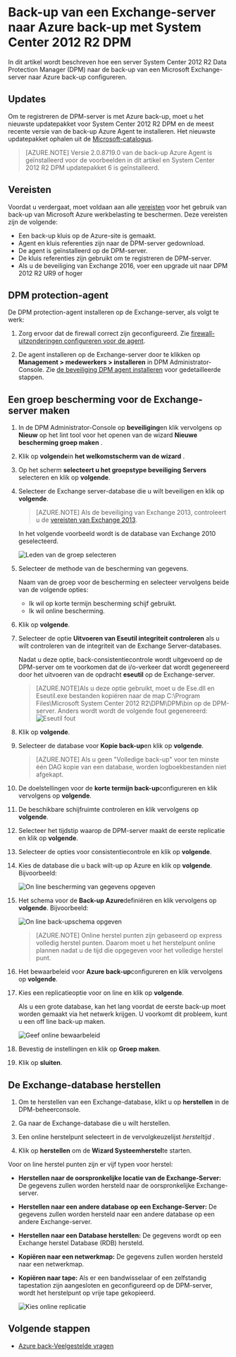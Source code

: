 <properties
    pageTitle="Back-up van een Exchange-server naar Azure back-up met System Center 2012 R2 DPM | Microsoft Azure"
    description="Meer informatie over het back-up van een Exchange-server naar Azure back-up met behulp van System Center 2012 R2 DPM"
    services="backup"
    documentationCenter=""
    authors="MaanasSaran"
    manager="NKolli1"
    editor=""/>

<tags
    ms.service="backup"
    ms.workload="storage-backup-recovery"
    ms.tgt_pltfrm="na"
    ms.devlang="na"
    ms.topic="article"
    ms.date="08/15/2016"
    ms.author="anuragm;jimpark;delhan;trinadhk;markgal"/>


# <a name="back-up-an-exchange-server-to-azure-backup-with-system-center-2012-r2-dpm"></a>Back-up van een Exchange-server naar Azure back-up met System Center 2012 R2 DPM
In dit artikel wordt beschreven hoe een server System Center 2012 R2 Data Protection Manager (DPM) naar de back-up van een Microsoft Exchange-server naar Azure back-up configureren.  

## <a name="updates"></a>Updates
Om te registreren de DPM-server is met Azure back-up, moet u het nieuwste updatepakket voor System Center 2012 R2 DPM en de meest recente versie van de back-up Azure Agent te installeren. Het nieuwste updatepakket ophalen uit de [Microsoft-catalogus](http://catalog.update.microsoft.com/v7/site/Search.aspx?q=System%20Center%202012%20R2%20Data%20protection%20manager).

>[AZURE.NOTE] Versie 2.0.8719.0 van de back-up Azure Agent is geïnstalleerd voor de voorbeelden in dit artikel en System Center 2012 R2 DPM updatepakket 6 is geïnstalleerd.

## <a name="prerequisites"></a>Vereisten
Voordat u verdergaat, moet voldaan aan alle [vereisten](backup-azure-dpm-introduction.md#prerequisites) voor het gebruik van back-up van Microsoft Azure werkbelasting te beschermen. Deze vereisten zijn de volgende:

- Een back-up kluis op de Azure-site is gemaakt.
- Agent en kluis referenties zijn naar de DPM-server gedownload.
- De agent is geïnstalleerd op de DPM-server.
- De kluis referenties zijn gebruikt om te registreren de DPM-server.
- Als u de beveiliging van Exchange 2016, voer een upgrade uit naar DPM 2012 R2 UR9 of hoger

## <a name="dpm-protection-agent"></a>DPM protection-agent  
De DPM protection-agent installeren op de Exchange-server, als volgt te werk:

1. Zorg ervoor dat de firewall correct zijn geconfigureerd. Zie [firewall-uitzonderingen configureren voor de agent](https://technet.microsoft.com/library/Hh758204.aspx).

2. De agent installeren op de Exchange-server door te klikken op **Management > medewerkers > installeren** in DPM Administrator-Console. Zie [de beveiliging DPM agent installeren](https://technet.microsoft.com/library/hh758186.aspx?f=255&MSPPError=-2147217396) voor gedetailleerde stappen.

## <a name="create-a-protection-group-for-the-exchange-server"></a>Een groep bescherming voor de Exchange-server maken

1. In de DPM Administrator-Console op **beveiliging**en klik vervolgens op **Nieuw** op het lint tool voor het openen van de wizard **Nieuwe bescherming groep maken** .

2. Klik op **volgende**in **het welkomstscherm van de wizard** .

3. Op het scherm **selecteert u het groepstype beveiliging** **Servers** selecteren en klik op **volgende**.

4. Selecteer de Exchange server-database die u wilt beveiligen en klik op **volgende**.

    >[AZURE.NOTE] Als de beveiliging van Exchange 2013, controleert u de [vereisten van Exchange 2013](https://technet.microsoft.com/library/dn751029.aspx).

    In het volgende voorbeeld wordt is de database van Exchange 2010 geselecteerd.

    ![Leden van de groep selecteren](./media/backup-azure-backup-exchange-server/select-group-members.png)

5. Selecteer de methode van de bescherming van gegevens.

    Naam van de groep voor de bescherming en selecteer vervolgens beide van de volgende opties:

    - Ik wil op korte termijn bescherming schijf gebruikt.
    - Ik wil online bescherming.

6. Klik op **volgende**.

7. Selecteer de optie **Uitvoeren van Eseutil integriteit controleren** als u wilt controleren van de integriteit van de Exchange Server-databases.

    Nadat u deze optie, back-consistentiecontrole wordt uitgevoerd op de DPM-server om te voorkomen dat de i/o-verkeer dat wordt gegenereerd door het uitvoeren van de opdracht **eseutil** op de Exchange-server.

    >[AZURE.NOTE]Als u deze optie gebruikt, moet u de Ese.dll en Eseutil.exe bestanden kopiëren naar de map C:\Program Files\Microsoft System Center 2012 R2\DPM\DPM\bin op de DPM-server. Anders wordt wordt de volgende fout gegenereerd:  
    ![Eseutil fout](./media/backup-azure-backup-exchange-server/eseutil-error.png)

8. Klik op **volgende**.

9. Selecteer de database voor **Kopie back-up**en klik op **volgende**.

    >[AZURE.NOTE] Als u geen "Volledige back-up" voor ten minste één DAG kopie van een database, worden logboekbestanden niet afgekapt.

10. De doelstellingen voor de **korte termijn back-up**configureren en klik vervolgens op **volgende**.

11. De beschikbare schijfruimte controleren en klik vervolgens op **volgende**.

12. Selecteer het tijdstip waarop de DPM-server maakt de eerste replicatie en klik op **volgende**.

13. Selecteer de opties voor consistentiecontrole en klik op **volgende**.

14. Kies de database die u back wilt-up op Azure en klik op **volgende**. Bijvoorbeeld:

    ![On line bescherming van gegevens opgeven](./media/backup-azure-backup-exchange-server/specify-online-protection-data.png)

15. Het schema voor de **Back-up Azure**definiëren en klik vervolgens op **volgende**. Bijvoorbeeld:

    ![On line back-upschema opgeven](./media/backup-azure-backup-exchange-server/specify-online-backup-schedule.png)

    >[AZURE.NOTE] Online herstel punten zijn gebaseerd op express volledig herstel punten. Daarom moet u het herstelpunt online plannen nadat u de tijd die opgegeven voor het volledige herstel punt.

16. Het bewaarbeleid voor **Azure back-up**configureren en klik vervolgens op **volgende**.

17. Kies een replicatieoptie voor on line en klik op **volgende**.

    Als u een grote database, kan het lang voordat de eerste back-up moet worden gemaakt via het netwerk krijgen. U voorkomt dit probleem, kunt u een off line back-up maken.  

    ![Geef online bewaarbeleid](./media/backup-azure-backup-exchange-server/specify-online-retention-policy.png)

18. Bevestig de instellingen en klik op **Groep maken**.

19. Klik op **sluiten**.

## <a name="recover-the-exchange-database"></a>De Exchange-database herstellen

1. Om te herstellen van een Exchange-database, klikt u op **herstellen** in de DPM-beheerconsole.

2. Ga naar de Exchange-database die u wilt herstellen.

3. Een online herstelpunt selecteert in de vervolgkeuzelijst *hersteltijd* .

4. Klik op **herstellen** om de **Wizard Systeemherstel**te starten.

Voor on line herstel punten zijn er vijf typen voor herstel:

- **Herstellen naar de oorspronkelijke locatie van de Exchange-Server:** De gegevens zullen worden hersteld naar de oorspronkelijke Exchange-server.
- **Herstellen naar een andere database op een Exchange-Server:** De gegevens zullen worden hersteld naar een andere database op een andere Exchange-server.
- **Herstellen naar een Database herstellen:** De gegevens wordt op een Exchange herstel Database (RDB) hersteld.
- **Kopiëren naar een netwerkmap:** De gegevens zullen worden hersteld naar een netwerkmap.
- **Kopiëren naar tape:** Als er een bandwisselaar of een zelfstandig tapestation zijn aangesloten en geconfigureerd op de DPM-server, wordt het herstelpunt op vrije tape gekopieerd.

    ![Kies online replicatie](./media/backup-azure-backup-exchange-server/choose-online-replication.png)

## <a name="next-steps"></a>Volgende stappen

- [Azure back-Veelgestelde vragen](backup-azure-backup-faq.md)
